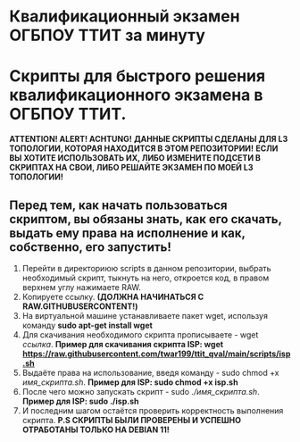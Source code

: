 # Квалификационный экзамен ОГБПОУ ТТИТ за минуту
# Скрипты для быстрого решения квалификационного экзамена в ОГБПОУ ТТИТ.
**ATTENTION! ALERT! ACHTUNG!** 
**ДАННЫЕ СКРИПТЫ СДЕЛАНЫ ДЛЯ L3 ТОПОЛОГИИ, КОТОРАЯ НАХОДИТСЯ В ЭТОМ РЕПОЗИТОРИИ!** 
**ЕСЛИ ВЫ ХОТИТЕ ИСПОЛЬЗОВАТЬ ИХ, ЛИБО ИЗМЕНИТЕ ПОДСЕТИ В СКРИПТАХ НА СВОИ, ЛИБО РЕШАЙТЕ ЭКЗАМЕН ПО МОЕЙ L3 ТОПОЛОГИИ!**
## Перед тем, как начать пользоваться скриптом, вы обязаны знать, как его скачать, выдать ему права на исполнение и как, собственно, его запустить! ##
1. Перейти в директориюю scripts в данном репозитории, выбрать необходимый скрипт, тыкнуть на него, откроется код, в правом верхнем углу нажимаете RAW.
2. Копируете ссылку. **(ДОЛЖНА НАЧИНАТЬСЯ С RAW.GITHUBUSERCONTENT!)**
3. На виртуальной машине устанавливаете пакет wget, используя команду **sudo apt-get install wget**
4. Для скачивания необходимого скрипта прописываете - wget *ссылка*. **Пример для скачивания скрипта ISP: wget https://raw.githubusercontent.com/twar199/ttit_qval/main/scripts/isp.sh**
5. Выдаёте права на использование, введя команду - sudo chmod +x *имя_скрипта.sh*. **Пример для ISP: sudo chmod +x isp.sh**
6. После чего можно запускать скрипт - sudo *./имя_скрипта.sh*. **Пример для ISP: sudo ./isp.sh**
7. И последним шагом остаётся проверить корректность выполнения скрипта.
**P.S СКРИПТЫ БЫЛИ ПРОВЕРЕНЫ И УСПЕШНО ОТРАБОТАНЫ ТОЛЬКО НА DEBIAN 11!**


